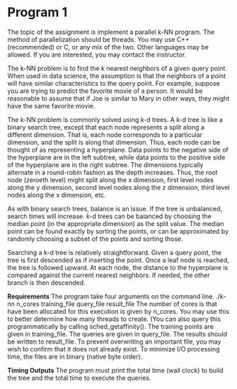 # Program 1

The topic of the assignment is implement a parallel k-NN program. The method of parallelization should be threads. You may use C++ (recommended) or C, or any mix of the two. Other languages may be allowed. If you are interested, you may contact the instructor.

The k-NN problem is to find the k nearest neighbors of a given query point. When used in data science, the assumption is that the neighbors of a point will have similar characteristics to the query point. For example, suppose you are trying to predict the favorite movie of a person. It would be reasonable to assume that if Joe is similar to Mary in other ways, they might have the same favorite movie.

The k-NN problem is commonly solved using k-d trees. A k-d tree is like a binary search tree, except that each node represents a split along a different dimension. That is, each node corresponds to a particular dimension, and the split is along that dimension. Thus, each node can be thought of as representing a hyperplane. Data points to the negative side of the hyperplane are in the left subtree, while data points to the positive side of the hyperplane are in the right subtree. The dimensions typically alternate in a round-robin fashion as the depth increases. Thus, the root node (zeroeth level) might split along the x dimension, first level nodes along the y dimension, second level nodes along the z dimension, third level nodes along the x dimension, etc.

As with binary search trees, balance is an issue. If the tree is unbalanced, search times will increase. k-d trees can be balanced by choosing the median point (in the appropriate dimension) as the split value. The median point can be found exactly by sorting the points, or can be approximated by randomly choosing a subset of the points and sorting those.

Searching a k-d tree is relatively straightforward. Given a query point, the tree is first descended as if inserting the point. Once a leaf node is reached, the tree is followed upward. At each node, the distance to the hyperplane is compared against the current nearest neighbors. If needed, the other branch is then descended.

**Requirements**
The program take four arguments on the command line.
./k-nn n_cores training_file query_file result_file
The number of cores is that have been allocated for this execution is given by n_cores. You may use this to better determine how many threads to create. (You can also query this programmatically by calling sched_getaffinity(). The training points are given in training_file. The queries are given in query_file. The results should be written to result_file. To prevent overwriting an important file, you may wish to confirm that it does not already exist. To minimize I/O processing time, the files are in binary (native byte order).

**Timing Outputs**
The program must print the total time (wall clock) to build the tree and the total time to execute the queries.
